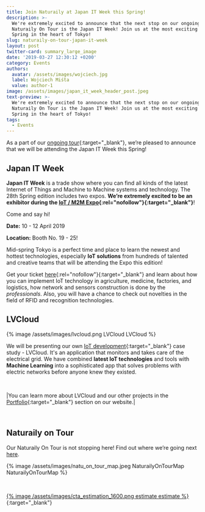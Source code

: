 ```yaml
---
title: Join Naturaily at Japan IT Week this Spring!
description: >-
  We're extremely excited to announce that the next stop on our ongoing
  Naturaily On Tour is the Japan IT Week! Join us at the most exciting Expo this
  Spring in the heart of Tokyo!
slug: naturaily-on-tour-japan-it-week
layout: post
twitter-card: summary_large_image
date: '2019-03-27 12:30:12 +0200'
category: Events
authors:
  avatar: /assets/images/wojciech.jpg
  label: Wojciech Miśta
  value: author-1
image: /assets/images/japan_it_week_header_post.jpeg
text-preview: >-
  We're extremely excited to announce that the next stop on our ongoing
  Naturaily On Tour is the Japan IT Week! Join us at the most exciting Expo this
  Spring in the heart of Tokyo!
tags:
  - Events
---
```

As a part of our [ongoing tour](https://naturaily.com/on-tour){:target="_blank"}, we’re pleased to announce that we will be attending the Japan IT Week this Spring!


## Japan IT Week

**Japan IT Week** is a trade show where you can find all kinds of the latest Internet of Things and Machine to Machine systems and technology. The 28th Spring edition includes two expos. **We’re extremely excited to be an exhibitor during the [IoT / M2M Expo](https://www.japan-it-spring.jp/en-gb/about/iot.html){:rel="nofollow"}{:target="_blank"}**!

Come and say hi!

**Date:** 10 - 12 April 2019

**Location:** Booth No. 19 - 25!

Mid-spring Tokyo is a perfect time and place to learn the newest and hottest technologies, especially **IoT solutions** from hundreds of talented and creative teams that will be attending the Expo this edition!

Get your ticket [here](https://contact.reedexpo.co.jp/expo/DDES/?lg=en&tp=inv&ec=DDES){:rel="nofollow"}{:target="_blank"} and learn about how you can implement IoT technology in agriculture, medicine, factories, and logistics, how network and sensors construction is done by the *professionals*. Also, you will have a chance to check out novelties in the field of RFID and recognition technologies.

## LVCloud

{% image /assets/images/lvcloud.png LVCloud LVCloud %}

We will be presenting our own [IoT development](https://naturaily.com/portfolio/lvcloud){:target="_blank"} case study - LVCloud. It's an application that monitors and takes care of the electrical grid. We have combined **latest IoT technologies** and tools with **Machine Learning** into a sophisticated app that solves problems with electric networks before anyone knew they existed.

<br>

|You can learn more about LVCloud and our other projects in the [Portfolio](https://naturaily.com/portfolio){:target="_blank"} section on our website.|

<br>

## Naturaily on Tour

Our Naturaily On Tour is not stopping here! Find out where we’re going next [here](https://naturaily.com/on-tour).

{% image /assets/images/natu_on_tour_map.jpeg NaturailyOnTourMap NaturailyOnTourMap %}

<br>

[{% image /assets/images/cta_estimation_1600.png estimate estimate %}](https://naturaily.com/get-an-estimate){:target="_blank"}

